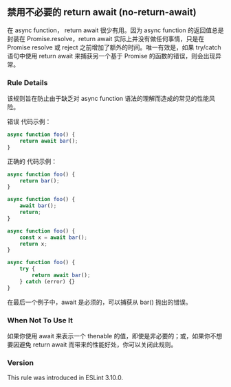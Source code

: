 ## 禁用不必要的 return await (no-return-await)

在 async function， return await 很少有用。因为 async function 的返回值总是封装在 Promise.resolve，return await 实际上并没有做任何事情，只是在 Promise resolve 或 reject 之前增加了额外的时间。唯一有效是，如果 try/catch 语句中使用 return await 来捕获另一个基于 Promise 的函数的错误，则会出现异常。

### Rule Details
该规则旨在防止由于缺乏对 async function 语法的理解而造成的常见的性能风险。

错误 代码示例：
```js
async function foo() {
    return await bar();
}
```

正确的 代码示例：
```js
async function foo() {
    return bar();
}

async function foo() {
    await bar();
    return;
}

async function foo() {
    const x = await bar();
    return x;
}

async function foo() {
    try {
        return await bar();
    } catch (error) {}
}
```

在最后一个例子中，await 是必须的，可以捕获从 bar() 抛出的错误。

### When Not To Use It
如果你使用 await 来表示一个 thenable 的值，即使是非必要的；或，如果你不想要因避免 return await 而带来的性能好处，你可以关闭此规则。

### Version
This rule was introduced in ESLint 3.10.0.

